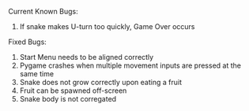 Current Known Bugs:

1. If snake makes U-turn too quickly, Game Over occurs

Fixed Bugs:

1. Start Menu needs to be aligned correctly
2. Pygame crashes when multiple movement inputs are pressed at the same time
3. Snake does not grow correctly upon eating a fruit
4. Fruit can be spawned off-screen
5. Snake body is not corregated
